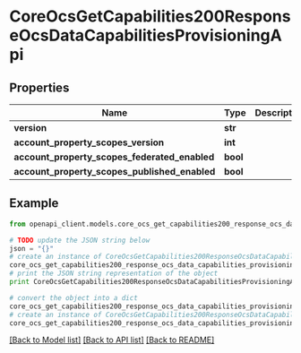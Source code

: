 # CoreOcsGetCapabilities200ResponseOcsDataCapabilitiesProvisioningApi


## Properties
Name | Type | Description | Notes
------------ | ------------- | ------------- | -------------
**version** | **str** |  | 
**account_property_scopes_version** | **int** |  | 
**account_property_scopes_federated_enabled** | **bool** |  | 
**account_property_scopes_published_enabled** | **bool** |  | 

## Example

```python
from openapi_client.models.core_ocs_get_capabilities200_response_ocs_data_capabilities_provisioning_api import CoreOcsGetCapabilities200ResponseOcsDataCapabilitiesProvisioningApi

# TODO update the JSON string below
json = "{}"
# create an instance of CoreOcsGetCapabilities200ResponseOcsDataCapabilitiesProvisioningApi from a JSON string
core_ocs_get_capabilities200_response_ocs_data_capabilities_provisioning_api_instance = CoreOcsGetCapabilities200ResponseOcsDataCapabilitiesProvisioningApi.from_json(json)
# print the JSON string representation of the object
print CoreOcsGetCapabilities200ResponseOcsDataCapabilitiesProvisioningApi.to_json()

# convert the object into a dict
core_ocs_get_capabilities200_response_ocs_data_capabilities_provisioning_api_dict = core_ocs_get_capabilities200_response_ocs_data_capabilities_provisioning_api_instance.to_dict()
# create an instance of CoreOcsGetCapabilities200ResponseOcsDataCapabilitiesProvisioningApi from a dict
core_ocs_get_capabilities200_response_ocs_data_capabilities_provisioning_api_form_dict = core_ocs_get_capabilities200_response_ocs_data_capabilities_provisioning_api.from_dict(core_ocs_get_capabilities200_response_ocs_data_capabilities_provisioning_api_dict)
```
[[Back to Model list]](../README.md#documentation-for-models) [[Back to API list]](../README.md#documentation-for-api-endpoints) [[Back to README]](../README.md)


